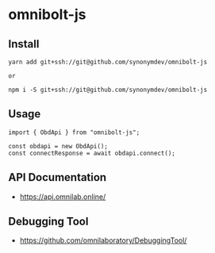 # omnibolt-js


## Install

```
yarn add git+ssh://git@github.com/synonymdev/omnibolt-js

or

npm i -S git+ssh://git@github.com/synonymdev/omnibolt-js
```

## Usage

```
import { ObdApi } from "omnibolt-js";

const obdapi = new ObdApi();
const connectResponse = await obdapi.connect();
```

## API Documentation

 - https://api.omnilab.online/
 
## Debugging Tool

 - https://github.com/omnilaboratory/DebuggingTool/


